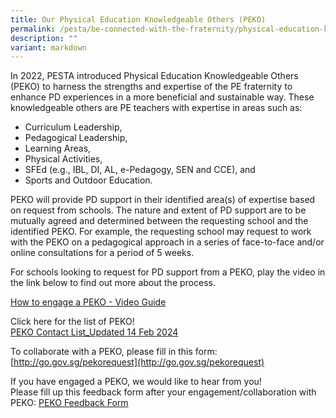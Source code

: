 ```yaml
---
title: Our Physical Education Knowledgeable Others (PEKO)
permalink: /pesta/be-connected-with-the-fraternity/physical-education-knowledgeable-others-peko/
description: ""
variant: markdown
---
```

In 2022, PESTA introduced Physical Education Knowledgeable Others (PEKO) to harness the strengths and expertise of the PE fraternity to enhance PD experiences in a more beneficial and sustainable way. These knowledgeable others are PE teachers with expertise in areas such as:

*   Curriculum Leadership,
*   Pedagogical Leadership,
*   Learning Areas,
*   Physical Activities,
*   SFEd (e.g., IBL, DI, AL, e-Pedagogy, SEN and CCE), and
*   Sports and Outdoor Education.

PEKO will provide PD support in their identified area(s) of expertise based on request from schools. The nature and extent of PD support are to be mutually agreed and determined between the requesting school and the identified PEKO. For example, the requesting school may request to work with the PEKO on a pedagogical approach in a series of face-to-face and/or online consultations for a period of 5 weeks.

For schools looking to request for PD support from a PEKO, play the video in the link below to find out more about the process. 

[How to engage a PEKO - Video Guide](https://drive.google.com/file/d/1ZXKewyXvqQ_jGMA85lzjdopKEOlZY7eK/view?usp=sharing)


Click here for the list of PEKO!  
[PEKO Contact List_Updated 14 Feb 2024](/files/2024_PEKO_Contact_List__updated_14_Feb_.pdf)

To collaborate with a PEKO, please fill in this form:  [http://go.gov.sg/pekorequest](http://go.gov.sg/pekorequest)

If you have engaged a PEKO, we would like to hear from you!  
Please fill up this feedback form after your engagement/collaboration with PEKO:
[PEKO Feedback Form](http://go.gov.sg/feedbackforpeko)

